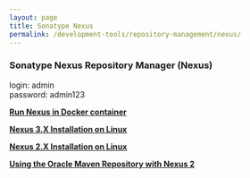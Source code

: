 ```yaml
---
layout: page
title: Sonatype Nexus
permalink: /development-tools/repository-management/nexus/
---
```



### Sonatype Nexus Repository Manager (Nexus)

login: admin  
password: admin123  


<strong><a href="/development-tools/repository-management/nexus/docker/">Run Nexus in Docker container</a></strong>


<strong><a href="/development-tools/repository-management/nexus/3/installation-on-linux/">Nexus 3.X Installation on Linux</a></strong>


<strong><a href="/development-tools/repository-management/nexus/2/installation-on-linux/">Nexus 2.X Installation on Linux</a></strong>

<strong><a href="/development-tools/repository-management/nexus/2/using-the-oracle-maven-repository-with-nexus/">Using the Oracle Maven Repository with Nexus 2</a></strong>
